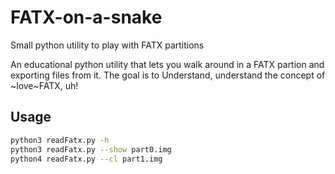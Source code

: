 # FATX-on-a-snake
Small python utility to play with FATX partitions

An educational python utility that lets you walk around in a FATX partion and exporting files from it.
The goal is to Understand, understand the concept of ~love~FATX, uh!


## Usage
```sh
python3 readFatx.py -h
python3 readFatx.py --show part0.img
python4 readFatx.py --cl part1.img
```
